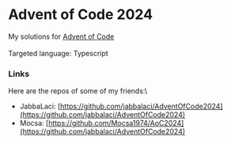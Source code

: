# Advent of Code 2024

My solutions for [Advent of Code](https://adventofcode.com/)\
\
Targeted language: Typescript

### Links

Here are the repos of some of my friends:\

* JabbaLaci: [https://github.com/jabbalaci/AdventOfCode2024](https://github.com/jabbalaci/AdventOfCode2024)
* Mocsa: [https://github.com/Mocsa1974/AoC2024](https://github.com/jabbalaci/AdventOfCode2024)
